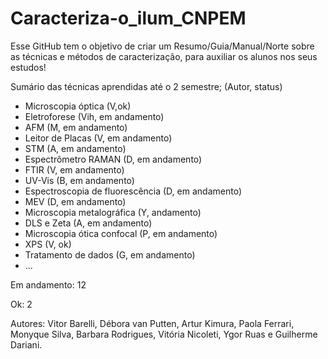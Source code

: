 # Caracteriza-o_ilum_CNPEM
Esse GitHub tem o objetivo de criar um Resumo/Guia/Manual/Norte sobre as técnicas e métodos de caracterização, para auxiliar os alunos nos seus estudos!

Sumário das técnicas aprendidas até o 2 semestre; (Autor, status)
- Microscopia óptica (V,ok)
- Eletroforese (Vih, em andamento)
- AFM (M, em andamento)
- Leitor de Placas (V, em andamento)
- STM (A, em andamento)
- Espectrômetro RAMAN (D, em andamento)
- FTIR (V, em andamento)
- UV-Vis (B, em andamento)
- Espectroscopia de fluorescência (D, em andamento)
- MEV (D, em andamento)
- Microscopia metalográfica (Y, andamento)
- DLS e Zeta (A, em andamento)
- Microscopia ótica confocal (P, em andamento)
- XPS (V, ok)
- Tratamento de dados (G, em andamento)
- ...

Em andamento: 12

Ok: 2

Autores: Vitor Barelli, Débora van Putten, Artur Kimura, Paola Ferrari, Monyque Silva, Barbara Rodrigues, Vitória Nicoleti, Ygor Ruas e Guilherme Dariani.
